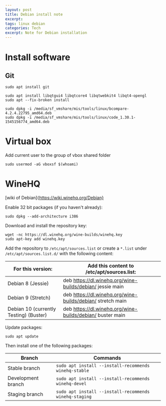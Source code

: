 ```yaml
---
layout: post
title: Debian install note
excerpt:
tags: linux debian
categories: Tech
excerpt: Note for Debian installation
---
```


# Install software
## Git
```
sudo apt install git

sudo apt install libqtgui4 libqtcore4 libqtwebkit4 libqt4-opengl
sudo apt --fix-broken install

sudo dpkg -i /media/sf_vmshare/mis/tools/linux/bcompare-4.2.4.22795_amd64.deb
sudo dpkg -i /media/sf_vmshare/mis/tools/linux/code_1.30.1-1545156774_amd64.deb
```

# Virtual box
Add current user to the group of vbox shared folder
```
sudo usermod -aG vboxsf $(whoami)
````

# WineHQ
[wiki of Debian]{https://wiki.winehq.org/Debian}

Enable 32 bit packages (if you haven't already):
```
sudo dpkg --add-architecture i386
```
Download and install the repository key:
```
wget -nc https://dl.winehq.org/wine-builds/winehq.key
sudo apt-key add winehq.key
```

Add the repository to ```/etc/apt/sources.list``` or create a ```*.list``` under ```/etc/apt/sources.list.d/``` with the following content: 

For this version: | Add this content to /etc/apt/sources.list: 
---|---
Debian 8 (Jessie) 	| deb https://dl.winehq.org/wine-builds/debian/ jessie main
Debian 9 (Stretch) 	| deb https://dl.winehq.org/wine-builds/debian/ stretch main
Debian 10 (currently Testing) (Buster) 	| deb https://dl.winehq.org/wine-builds/debian/ buster main 


Update packages:
```
sudo apt update
```
Then install one of the following packages:

Branch | Commands
---|---
Stable branch 	| ```sudo apt install --install-recommends winehq-stable```
Development branch 	| ```sudo apt install --install-recommends winehq-devel```
Staging branch 	| ```sudo apt install --install-recommends winehq-staging```



